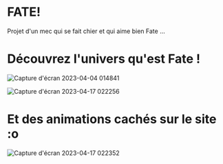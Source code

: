 # FATE!

Projet d'un mec qui se fait chier et qui aime bien Fate ... 
# Découvrez l'univers qu'est Fate ! 

![Capture d'écran 2023-04-04 014841](https://user-images.githubusercontent.com/126251020/232352334-2e43dc77-ffeb-4abd-9027-a104ded589e8.png)

![Capture d'écran 2023-04-17 022256](https://user-images.githubusercontent.com/126251020/232352457-bf0401c9-209d-47da-af70-0de456777816.png)


# Et des animations cachés sur le site :o

![Capture d'écran 2023-04-17 022352](https://user-images.githubusercontent.com/126251020/232352459-1bf378d4-6d7b-4b87-9386-826b6c141bc3.png)
